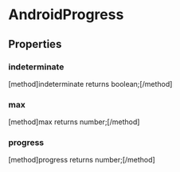 # AndroidProgress

## Properties

### indeterminate
[method]indeterminate returns boolean;[/method]

### max
[method]max returns number;[/method]

### progress
[method]progress returns number;[/method]